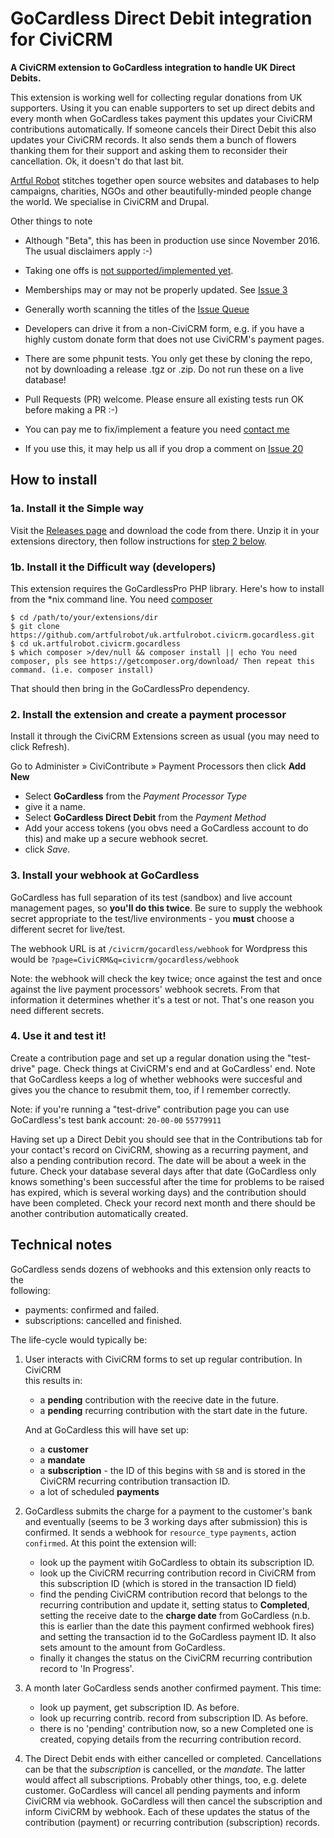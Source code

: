# GoCardless Direct Debit integration for CiviCRM

**A CiviCRM extension to GoCardless integration to handle UK 
Direct Debits.**

This extension is working well for collecting regular donations from UK supporters. Using it you can enable supporters to set up direct debits and every month when GoCardless takes payment this updates your CiviCRM contributions automatically. If someone cancels their Direct Debit this also updates your CiviCRM records. It also sends them a bunch of flowers thanking them for their support and asking them to reconsider their cancellation. Ok, it doesn't do that last bit.

[Artful Robot](https://artfulrobot.uk) stitches together open source websites and databases to help campaigns, charities, NGOs and other beautifully-minded people change the world. We specialise in CiviCRM and Drupal.

Other things to note

- Although "Beta", this has been in production use since November 2016. The usual disclaimers apply :-)

- Taking one offs is [not supported/implemented yet](https://github.com/artfulrobot/uk.artfulrobot.civicrm.gocardless/issues/12).

- Memberships may or may not be properly updated. See [Issue 3](https://github.com/artfulrobot/uk.artfulrobot.civicrm.gocardless/issues/3)

- Generally worth scanning the titles of the [Issue Queue](https://github.com/artfulrobot/uk.artfulrobot.civicrm.gocardless/issues/)

- Developers can drive it from a non-CiviCRM form, e.g. if you have a highly custom donate form that does not use CiviCRM's payment pages.

- There are some phpunit tests. You only get these by cloning the repo, not by downloading a release .tgz or .zip. Do not run these on a live database!

- Pull Requests (PR) welcome. Please ensure all existing tests run OK before making a PR :-)

- You can pay me to fix/implement a feature you need [contact me](https://artfulrobot.uk/contact)

- If you use this, it may help us all if you drop a comment on [Issue 20](https://github.com/artfulrobot/uk.artfulrobot.civicrm.gocardless/issues/20)


## How to install

### 1a. Install it the Simple way

Visit the [Releases page](https://github.com/artfulrobot/uk.artfulrobot.civicrm.gocardless/releases) and download the code from there. Unzip it in your extensions directory, then follow instructions for [step 2 below](#createpp).

### 1b. Install it the Difficult way (developers)

This extension requires the GoCardlessPro PHP library. Here's how to install from the \*nix command line. You need [composer](https://getcomposer.org/download/)

    $ cd /path/to/your/extensions/dir
    $ git clone https://github.com/artfulrobot/uk.artfulrobot.civicrm.gocardless.git
    $ cd uk.artfulrobot.civicrm.gocardless
    $ which composer >/dev/null && composer install || echo You need composer, pls see https://getcomposer.org/download/ Then repeat this command. (i.e. composer install)

That should then bring in the GoCardlessPro dependency.

### <a name="createpp" id="createpp"></a> 2. Install the extension and create a payment processor

Install it through the CiviCRM Extensions screen as usual (you may need to click Refresh).

Go to Administer » CiviContribute » Payment Processors then click **Add New**

- Select **GoCardless** from the *Payment Processor Type*
- give it a name.
- Select **GoCardless Direct Debit** from the *Payment Method*
- Add your access tokens (you obvs need a GoCardless account to do this) and make up a secure webhook secret.
- click *Save*.

### 3. Install your webhook at GoCardless

GoCardless has full separation of its test (sandbox) and live account management pages, so **you'll do this twice**. Be sure to supply the webhook secret appropriate to the test/live environments - you **must** choose a different secret for live/test.

The webhook URL is at `/civicrm/gocardless/webhook` for Wordpress this would be
`?page=CiviCRM&q=civicrm/gocardless/webhook`

Note: the webhook will check the key twice; once against the test and once against the live payment processors' webhook secrets. From that information it determines whether it's a test or not. That's one reason you need different secrets.

### 4. Use it and test it!

Create a contribution page and set up a regular donation using the "test-drive" page. Check things at CiviCRM's end and at GoCardless' end. Note that GoCardless keeps a log of whether webhooks were succesful and gives you the chance to resubmit them, too, if I remember correctly.

Note: if you're running a "test-drive" contribution page you can use GoCardless's test bank account: `20-00-00` `55779911`

Having set up a Direct Debit you should see that in the Contributions tab for your contact's record on CiviCRM, showing as a recurring payment, and also a pending contribution record. The date will be about a week in the future. Check your database several days after that date (GoCardless only knows something's been successful after the time for problems to be raised has expired, which is several working days) and the contribution should have been completed. Check your record next month and there should be another contribution automatically created.


## Technical notes                                                                                                                                                                                                                             
                                                                                                                                                                                                                                               
GoCardless sends dozens of webhooks and this extension only reacts to the                                                                                                                                                                      
following:                                                                                                                                                                                                                                     
                                                                                                                                                                                                                                               
- payments: confirmed and failed.                                                                                                                                                                                                              
- subscriptions: cancelled and finished.                                                                                                                                                                                                       
                                                                                                                                                                                                                                               
The life-cycle would typically be:                                                                                                                                                                                                             
                                                                                                                                                                                                                                               
1. User interacts with CiviCRM forms to set up regular contribution. In CiviCRM                                                                                                                                                                
   this results in:                                                                                                                                                                                                                            
                                                                                                                                                                                                                                               
     - a **pending** contribution with the reecive date in the future.                                                                                                                                                                         
     - a **pending** recurring contribution with the start date in the future.                                                                                                                                                                 
                                                                                                                                                                                                                                               
                                                                                                                                                                                                                                               
   And at GoCardless this will have set up:
   
     - a **customer**
     - a **mandate**
     - a **subscription** - the ID of this begins with `SB` and is stored in the CiviCRM recurring contribution transaction ID.
     - a lot of scheduled **payments**

2. GoCardless submits the charge for a payment to the customer's bank and eventually (seems to be 3 working days after submission) this is confirmed. It sends a webhook for `resource_type` `payments`, action `confirmed`. At this point the extension will:

     - look up the payment witih GoCardless to obtain its subscription ID.
     - look up the CiviCRM recurring contribution record in CiviCRM from this subscription ID (which is stored in the transaction ID field)
     - find the pending CiviCRM contribution record that belongs to the recurring contribution and update it, setting status to **Completed**, setting the receive date to the **charge date** from GoCardless (n.b. this is earlier than the date this payment confirmed webhook fires) and setting the transaction id to the GoCardless payment ID. It also sets amount to the amount from GoCardless.
     - finally it changes the status on the CiviCRM recurring contribution record to 'In Progress'.
     
3. A month later GoCardless sends another confirmed payment. This time:

     - look up payment, get subscription ID. As before.
     - look up recurring contrib. record from subscription ID. As before.
     - there is no 'pending' contribution now, so a new Completed one is created, copying details from the recurring contribution record.
     
4. The Direct Debit ends with either cancelled or completed. Cancellations can be that the *subscription* is cancelled, or the *mandate*. The latter would affect all subscriptions. Probably other things, too, e.g. delete customer. GoCardless will cancel all pending payments and inform CiviCRM via webhook. GoCardless will then cancel the subscription and inform CiviCRM by webhook. Each of these updates the status of the contribution (payment) or recurring contribution (subscription) records.



